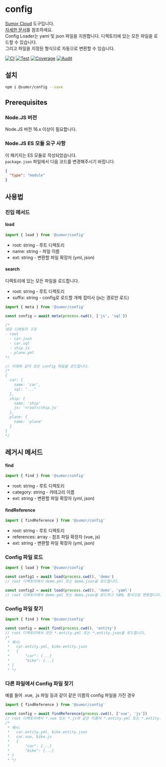 # config

[Sumor Cloud](https://sumor.cloud) 도구입니다.  
[자세한 문서](https://sumor.cloud/config)를 참조하세요.  
Config Loader는 yaml 및 json 파일을 지원합니다. 디렉토리에 있는 모든 파일을 로드할 수 있습니다.  
그리고 파일을 지정된 형식으로 자동으로 변환할 수 있습니다.

[![CI](https://github.com/sumor-cloud/config/actions/workflows/ci.yml/badge.svg)](https://github.com/sumor-cloud/config/actions/workflows/ci.yml)
[![Test](https://github.com/sumor-cloud/config/actions/workflows/ut.yml/badge.svg)](https://github.com/sumor-cloud/config/actions/workflows/ut.yml)
[![Coverage](https://github.com/sumor-cloud/config/actions/workflows/coverage.yml/badge.svg)](https://github.com/sumor-cloud/config/actions/workflows/coverage.yml)
[![Audit](https://github.com/sumor-cloud/config/actions/workflows/audit.yml/badge.svg)](https://github.com/sumor-cloud/config/actions/workflows/audit.yml)

## 설치

```bash
npm i @sumor/config --save
```

## Prerequisites

### Node.JS 버전

Node.JS 버전 16.x 이상이 필요합니다.

### Node.JS ES 모듈 요구 사항

이 패키지는 ES 모듈로 작성되었습니다.  
`package.json` 파일에서 다음 코드를 변경해주시기 바랍니다.

```json
{
  "type": "module"
}
```

## 사용법

### 진입 메서드

#### load

```js
import { load } from '@sumor/config'
```

- root: string - 루트 디렉토리
- name: string - 파일 이름
- ext: string - 변환할 파일 확장자 (yml, json)

#### search

디렉토리에 있는 모든 파일을 로드합니다.

- root: string - 루트 디렉토리
- suffix: string - config로 로드할 개체 접미사 (js는 경로만 로드)

```js
import { meta } from '@sumor/config'

const config = await meta(process.cwd(), ['js', 'sql'])

/*
데모 디렉토리 구조
- root
  - car.json
  - car.sql
  - ship.js
  - plane.yml
*/

// 아래와 같이 모든 config 파일을 로드합니다.
/*
{
  car: {
    name: 'car',
    sql: "..."
  },
  ship: {
    name: 'ship'
    js: '<root>/ship.js'
  },
  plane: {
    name: 'plane'
  }
}
*/
```

## 레거시 메서드

#### find

```js
import { find } from '@sumor/config'
```

- root: string - 루트 디렉토리
- category: string - 카테고리 이름
- ext: string - 변환할 파일 확장자 (yml, json)

#### findReference

```js
import { findReference } from '@sumor/config'
```

- root: string - 루트 디렉토리
- references: array - 참조 파일 확장자 (vue, js)
- ext: string - 변환할 파일 확장자 (yml, json)

### Config 파일 로드

```javascript
import { load } from '@sumor/config'

const config1 = await load(process.cwd(), 'demo')
// root 디렉토리에서 demo.yml 또는 demo.json을 로드합니다.

const config2 = await load(process.cwd(), 'demo', 'yaml')
// root 디렉토리에서 demo.yml 또는 demo.json을 로드하고 YAML 형식으로 변환합니다.
```

### Config 파일 찾기

```javascript
import { find } from '@sumor/config'

const config = await find(process.cwd(), 'entity')
// root 디렉토리에서 모든 *.entity.yml 또는 *.entity.json을 로드합니다.
/*
 * 예시:
 *   car.entity.yml, bike.entity.json
 *   {
 *       "car": {...}
 *       "bike": {...}
 * }
 * */
```

### 다른 파일에서 Config 파일 찾기

예를 들어 .vue, .js 파일 등과 같이 같은 이름의 config 파일을 가진 경우

```javascript
import { findReference } from '@sumor/config'

const config = await findReference(process.cwd(), ['vue', 'js'])
// root 디렉토리에서 *.vue 또는 *.js와 같은 이름의 *.entity.yml 또는 *.entity.json을 모두 로드합니다.
/*
 * 예시:
 *   car.entity.yml, bike.entity.json
 *   car.vue, bike.js
 *   {
 *       "car": {...}
 *       "bike": {...}
 * }
 * */
```